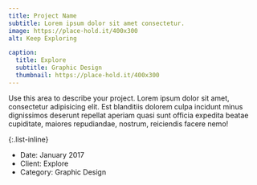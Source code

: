 ```yaml
---
title: Project Name
subtitle: Lorem ipsum dolor sit amet consectetur.
image: https://place-hold.it/400x300
alt: Keep Exploring

caption:
  title: Explore
  subtitle: Graphic Design
  thumbnail: https://place-hold.it/400x300
---
```

Use this area to describe your project. Lorem ipsum dolor sit amet, consectetur adipisicing elit. Est blanditiis dolorem culpa incidunt minus dignissimos deserunt repellat aperiam quasi sunt officia expedita beatae cupiditate, maiores repudiandae, nostrum, reiciendis facere nemo!

{:.list-inline}
- Date: January 2017
- Client: Explore
- Category: Graphic Design

